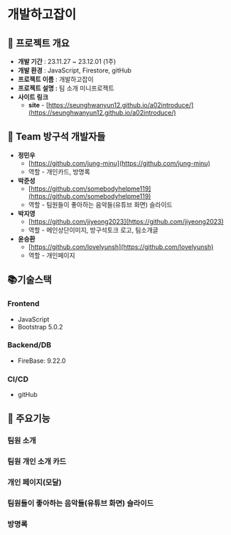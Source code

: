 # <strong>개발하고잡이</strong>


## 🎁 프로젝트 개요

- **개발 기간** : 23.11.27 ~ 23.12.01 (1주)
- **개발 환경** : JavaScript, Firestore, gitHub
- **프로젝트 이름** : 개발하고잡이
- **프로젝트 설명 :** 팀 소개 미니프로젝트
- **사이트 링크**
    - **site** - [https://seunghwanyun12.github.io/a02introduce/](https://seunghwanyun12.github.io/a02introduce/)

## 👩 Team 방구석 개발자들

- <strong>정민우</strong>
    - [https://github.com/jung-minu](https://github.com/jung-minu)
    - 역할 - 개인카드, 방명록
- <strong>박준성</strong>
    - [https://github.com/somebodyhelpme119](https://github.com/somebodyhelpme119)
    - 역할 - 팀원들이 좋아하는 음악들(유튜브 화면) 슬라이드
- <strong>박지영</strong>
    - [https://github.com/jiyeong2023](https://github.com/jiyeong2023)
    - 역할 - 메인상단이미지, 방구석토크 로고, 팀소개글
- <strong>윤승환</strong>
    - [https://github.com/lovelyunsh](https://github.com/lovelyunsh)
    - 역할 - 개인페이지

## **📚기술스택**

### **Frontend**

- JavaScript
- Bootstrap 5.0.2

### **Backend/DB**

- FireBase: 9.22.0

### **CI/CD**

- gitHub

## 🎈 주요기능

### 팀원 소개

### 팀원 개인 소개 카드

### 개인 페이지(모달)

### 팀원들이 좋아하는 음악들(유튜브 화면) 슬라이드

### 방명록
